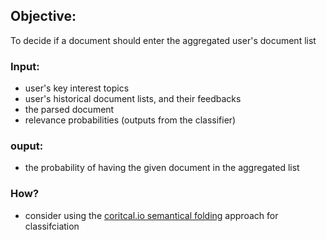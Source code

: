 ## Objective:
To decide if a document should enter the aggregated user's document list

### Input:
- user's key interest topics
- user's historical document lists, and their feedbacks
- the parsed document
- relevance probabilities (outputs from the classifier)

### ouput:
- the probability of having the given document in the aggregated list



### How?
- consider using the [coritcal.io semantical folding](http://www.cortical.io/static/downloads/semantic-folding-theory-white-paper.pdf) approach for classifciation 